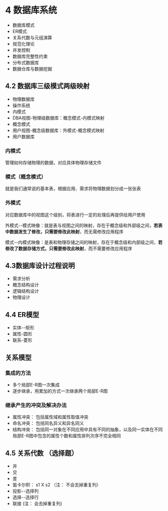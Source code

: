 # 4 数据库系统

- 数据库模式
- ER模式
- 关系代数与元组演算
- 规范化理论
- 并发控制
- 数据库完整性约束
- 分布式数据库
- 数据仓库与数据挖掘

## 4.2 数据库三级模式两级映射

- 物理数据库
- 操作系统
- 内模式
- DBA视图-物理级数据库：概念模式-内模式映射
- 概念模式
- 用户视图-概念级数据库：外模式-概念模式映射
- 用户数据库

### 内模式

管理如何存储物理的数据，对应具体物理存储文件

### 模式（概念模式）

就是我们通常说的基本表，根据应用、需求将物理数据划分成一张张表

### 外模式

对应数据库中的视图这个级别，将表进行一定的处理后再提供给用户使用

外模式--模式映像：就是表与视图之间的映射，存在于概念级和外部级之间，**若表中数据发生了修改，只需要修改此映射**，而无需修改应用程序

模式--内模式映像：是表和物理存储之间的映射，存在于概念级和内部级之间，**若修改了数据存储方式，只需要修改此映射**，而不需要修改应用程序

## 4.3数据库设计过程说明

- 需求分析
- 概念结构设计
- 逻辑结构设计
- 物理设计

## 4.4 ER模型

- 实体--矩形
- 属性-圆形
- 联系-菱形

## 关系模型

### 集成的方法

- 多个局部E-R图一次集成
- 逐步继承，用累加的方式一次继承两个局部E-R图

### 继承产生的冲突及解决办法

- 属性冲突： 包括属性域和属性取值冲突
- 命名冲突： 包括同名异义和异名同义
- 结构冲突： 包括同一对象在不同应用中具有不同的抽象，以及同一实体在不同局部E-R图中包含的属性个数和属性排列次序不完全相同

## 4.5 关系代数 （选择题）

- 并
- 交
- 差
- 笛卡尔积： s1 X s2 （注： 不会去掉重复列）
- 投影--选择列
- 选择--选择行
- 联接 (注： 会去掉重复列)
